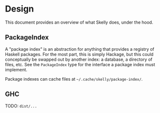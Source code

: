 # Design

This document provides an overview of what Skelly does, under the hood.

## PackageIndex

A "package index" is an abstraction for anything that provides a registry of Haskell packages. For the most part, this is simply Hackage, but this could conceptually be swapped out by another index: a database, a directory of files, etc. See the `PackageIndex` type for the interface a package index must implement.

Package indexes can cache files at `~/.cache/skelly/package-index/`.

## GHC

TODO: `dist/...`
